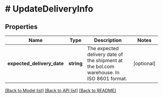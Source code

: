 # # UpdateDeliveryInfo

## Properties

Name | Type | Description | Notes
------------ | ------------- | ------------- | -------------
**expected_delivery_date** | **string** | The expected delivery date of the shipment at the bol.com warehouse. In ISO 8601 format. | [optional]

[[Back to Model list]](../../README.md#models) [[Back to API list]](../../README.md#endpoints) [[Back to README]](../../README.md)
